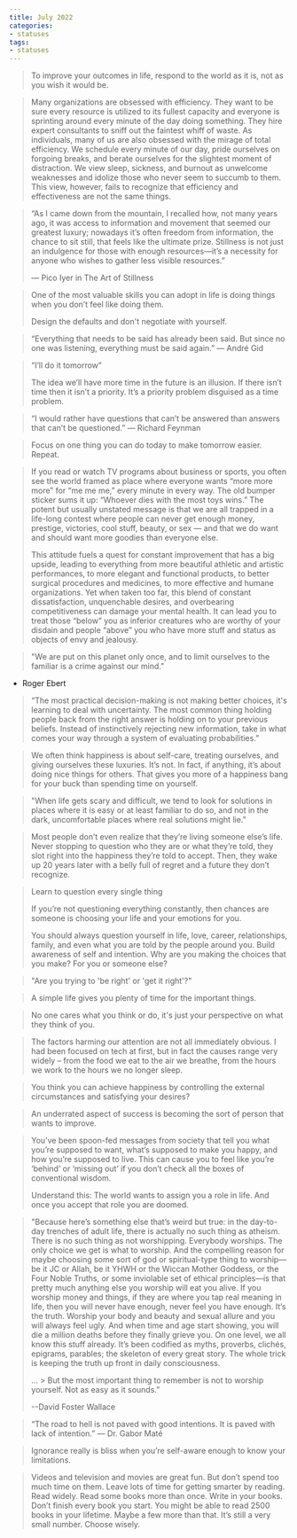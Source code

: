 ```yaml
---
title: July 2022
categories:
- statuses
tags:
- statuses
---
```


> To improve your outcomes in life, respond to the world as it is, not as you wish it would be.

>Many organizations are obsessed with efficiency. They want to be sure every resource is utilized to its fullest capacity and everyone is sprinting around every minute of the day doing something. They hire expert consultants to sniff out the faintest whiff of waste. As individuals, many of us are also obsessed with the mirage of total efficiency. We schedule every minute of our day, pride ourselves on forgoing breaks, and berate ourselves for the slightest moment of distraction. We view sleep, sickness, and burnout as unwelcome weaknesses and idolize those who never seem to succumb to them. This view, however, fails to recognize that efficiency and effectiveness are not the same things.


>“As I came down from the mountain, I recalled how, not many years ago, it was access to information and movement that seemed our greatest luxury; nowadays it’s often freedom from information, the chance to sit still, that feels like the ultimate prize. Stillness is not just an indulgence for those with enough resources—it’s a necessity for anyone who wishes to gather less visible resources.”
>
> — Pico Iyer in The Art of Stillness


> One of the most valuable skills you can adopt in life is doing things when you don’t feel like doing them.
>
> Design the defaults and don't negotiate with yourself.

>“Everything that needs to be said has already been said. But since no one was listening, everything must be said again.” — André Gid


> “I’ll do it tomorrow”
>
> The idea we’ll have more time in the future is an illusion. If there isn’t time then it isn’t a priority. It’s a priority problem disguised as a time problem.

>“I would rather have questions that can’t be answered than answers that can’t be questioned.”
​— Richard Feynman


> Focus on one thing you can do today to make tomorrow easier. Repeat.


> If you read or watch TV programs about business or sports, you often see the world framed as place where everyone wants “more more more” for “me me me,” every minute in every way. The old bumper sticker sums it up: “Whoever dies with the most toys wins.” The potent but usually unstated message is that we are all trapped in a life-long contest where people can never get enough money, prestige, victories, cool stuff, beauty, or sex — and that we do want and should want more goodies than everyone else.
>
> This attitude fuels a quest for constant improvement that has a big upside, leading to everything from more beautiful athletic and artistic performances, to more elegant and functional products, to better surgical procedures and medicines, to more effective and humane organizations. Yet when taken too far, this blend of constant dissatisfaction, unquenchable desires, and overbearing competitiveness can damage your mental health. It can lead you to treat those “below” you as inferior creatures who are worthy of your disdain and people “above” you who have more stuff and status as objects of envy and jealousy.


>"We are put on this planet only once, and to limit ourselves to the familiar is a crime against our mind."
- Roger Ebert


>“The most practical decision-making is not making better choices, it's learning to deal with uncertainty. The most common thing holding people back from the right answer is holding on to your previous beliefs. Instead of instinctively rejecting new information, take in what comes your way through a system of evaluating probabilities.”


> We often think happiness is about self-care, treating ourselves, and giving ourselves these luxuries. It’s not. In fact, if anything, it’s about doing nice things for others. That gives you more of a happiness bang for your buck than spending time on yourself.


> "When life gets scary and difficult, we tend to look for solutions in places where it is easy or at least familiar to do so, and not in the dark, uncomfortable places where real solutions might lie."


> Most people don’t even realize that they’re living someone else’s life. Never stopping to question who they are or what they’re told, they slot right into the happiness they’re told to accept. Then, they wake up 20 years later with a belly full of regret and a future they don’t recognize.


> Learn to question every single thing
>
> If you’re not questioning everything constantly, then chances are someone is choosing your life and your emotions for you.
>
> You should always question yourself in life, love, career, relationships, family, and even what you are told by the people around you. Build awareness of self and intention. Why are you making the choices that you make? For you or someone else?


>  "Are you trying to 'be right' or 'get it right'?"


> A simple life gives you plenty of time for the important things.

> No one cares what you think or do, it's just your perspective on what they think of you.


>The factors harming our attention are not all immediately obvious. I had been focused on tech at first, but in fact the causes range very widely – from the food we eat to the air we breathe, from the hours we work to the hours we no longer sleep.


> You think you can achieve happiness by controlling the external circumstances and satisfying your desires?

> An underrated aspect of success is becoming the sort of person that wants to improve.


> You’ve been spoon-fed messages from society that tell you what you’re supposed to want, what’s supposed to make you happy, and how you’re supposed to live. This can cause you to feel like you’re ‘behind’ or ‘missing out’ if you don’t check all the boxes of conventional wisdom.
>
> Understand this: The world wants to assign you a role in life. And once you accept that role you are doomed.


> "Because here’s something else that’s weird but true: in the day-to-day trenches of adult life, there is actually no such thing as atheism. There is no such thing as not worshipping. Everybody worships. The only choice we get is what to worship. And the compelling reason for maybe choosing some sort of god or spiritual-type thing to worship—be it JC or Allah, be it YHWH or the Wiccan Mother Goddess, or the Four Noble Truths, or some inviolable set of ethical principles—is that pretty much anything else you worship will eat you alive. If you worship money and things, if they are where you tap real meaning in life, then you will never have enough, never feel you have enough. It’s the truth. Worship your body and beauty and sexual allure and you will always feel ugly. And when time and age start showing, you will die a million deaths before they finally grieve you. On one level, we all know this stuff already. It’s been codified as myths, proverbs, clichés, epigrams, parables; the skeleton of every great story. The whole trick is keeping the truth up front in daily consciousness.
>
>…​
​> 
> But the most important thing to remember is not to worship yourself. Not as easy as it sounds.”
>
> --David Foster Wallace


> “The road to hell is not paved with good intentions. It is paved with lack of intention.”
​— Dr. Gabor Maté

> Ignorance really is bliss when you’re self-aware enough to know your limitations.

> Videos and television and movies are great fun. But don’t spend too much time on them. Leave lots of time for getting smarter by reading. Read widely. Read some books more than once. Write in your books. Don’t finish every book you start. You might be able to read 2500 books in your lifetime. Maybe a few more than that. It’s still a very small number. Choose wisely.

<!-- 25th July -->
<!-- 
> “Whoever has the most toys, wins”. really?
>
> There are many things that are more important than accumulating material well-being, especially when you’re young and a little tougher. Take the job that uses your skills and that enhances those skills over the job that pays more. And take the job that makes you feel good about what you’re accomplishing for others over the one that doesn’t.


> A silent retreat isn’t for everyone, but the introspection it encourages is a really good idea. Find a way to see yourself through the eyes of the world. Be grateful for what you have. Strive to improve. Understand the narratives you operate under that unconsciously push your buttons and drive some of your responses. All of this is easier if you are self-aware. So find a way to know yourself — reading, therapy, meditation, religion, all can help. You could almost certainly be more humble. Start there.


> Anger is a dangerous emotion unless you are in physical danger and you need the adrenaline to protect yourself. Anger is a form of loss of control. Sometimes, it just feels good. I get it. But it is rarely if ever helpful to others or to myself. Passion is a virtue, not anger. And if you get angry anyway, try to hold it for a day before responding.


> Judging has many virtues. It helps us decide who to spend time with, who to work with, who to marry. But it also can be a seductive drug to make us feel important or special. Harsh judgments can be used to justify or excuse rudeness and can allow us to dismiss others as our inferiors. All judgments are incomplete. We never know the full story. So be kind. Cut those around you much slack. It is hard getting through life. Others look like they are skating effortlessly but they, like you and me struggle with all kinds of things that are concealed. So be kind. Don’t bear a grudge. Don’t keep score. Give people around you the benefit of the doubt. Wag more, bark less. You will be happier for it and the people around you will enjoy your company all the more.


> "Like what controls your happiness and what controls your joy or pride. And a lot of times when people put it in other people’s hands, that if you like it, if you like you appreciate it, I need your applause. They build less and less substance within themselves because they’re optimizing for somebody else’s metric, not realizing that nobody gives a damn about anybody else, except themselves."

>  It almost always seems expensive to act with the long term in mind, which is why so few people do it. 

-->